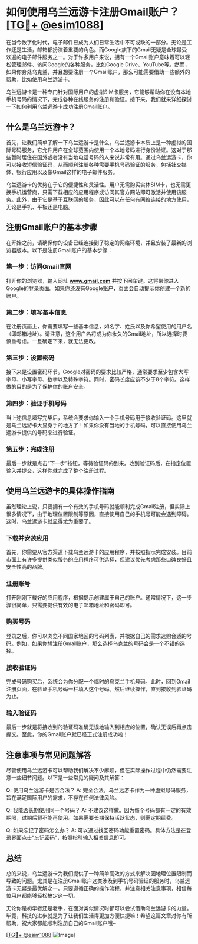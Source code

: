 # 如何使用乌兰远游卡注册Gmail账户？[[TG💪+ @esim1088](https://t.me/s/esim1088)]

在当今数字化时代，电子邮件已成为人们日常生活中不可或缺的一部分。无论是工作还是生活，邮箱都扮演着重要的角色。而Google旗下的Gmail无疑是全球最受欢迎的电子邮件服务之一。对于许多用户来说，拥有一个Gmail账户意味着可以轻松管理邮件、访问Google的各种服务，比如Google Drive、YouTube等。然而，如果你身处乌克兰，并且想要注册一个Gmail账户，那么可能需要借助一些额外的帮助，比如使用乌兰远游卡。

乌兰远游卡是一种专门针对国际用户的虚拟SIM卡服务，它能够帮助你在没有本地手机号码的情况下，完成各种在线服务的注册和验证。接下来，我们就来详细探讨一下如何利用乌兰远游卡成功注册Gmail账户。

## 什么是乌兰远游卡？

首先，让我们简单了解一下乌兰远游卡是什么。乌兰远游卡本质上是一种虚拟的国际号码服务，它允许用户在全球范围内使用一个本地号码进行身份验证。这对于那些暂时居住在国外或者没有当地电话号码的人来说非常有用。通过乌兰远游卡，你可以接收短信验证码，从而顺利注册各种需要手机号码验证的服务，包括社交媒体、银行应用以及像Gmail这样的电子邮件服务。

乌兰远游卡的优势在于它的便捷性和灵活性。用户无需购买实体SIM卡，也无需更换手机运营商，只需下载相应的应用程序或访问其官方网站即可激活并使用该服务。此外，由于它是基于互联网的服务，因此可以在任何有网络连接的地方使用，无论是手机、平板还是电脑。

## 注册Gmail账户的基本步骤

在开始之前，请确保你的设备已经连接到了稳定的网络环境，并且安装了最新的浏览器版本。以下是注册Gmail账户的基本步骤：

### 第一步：访问Gmail官网

打开你的浏览器，输入网址 **www.gmail.com** 并按下回车键。这将带你进入Google的登录页面。如果你还没有Google账户，页面会自动提示你创建一个新的账户。

### 第二步：填写基本信息

在注册页面上，你需要填写一些基本信息，如名字、姓氏以及你希望使用的用户名（即邮箱地址）。请注意，这个用户名将成为你永久的Gmail地址，所以选择时要慎重考虑。一旦确定下来，就无法更改。

### 第三步：设置密码

接下来是设置密码环节。Google对密码的要求比较严格，通常要求至少包含大写字母、小写字母、数字以及特殊字符。同时，密码长度应该不少于8个字符。这样做的目的是为了保护你的账户安全。

### 第四步：验证手机号码

当上述信息填写完毕后，系统会要求你输入一个手机号码用于接收验证码。这里就是乌兰远游卡大显身手的地方了！如果你没有当地的手机号码，可以直接使用乌兰远游卡提供的号码来进行验证。

### 第五步：完成注册

最后一步就是点击“下一步”按钮，等待验证码的到来。收到验证码后，在指定位置输入并提交，这样你就完成了整个注册过程。

## 使用乌兰远游卡的具体操作指南

虽然理论上说，只要拥有一个有效的手机号码就能顺利完成Gmail注册，但实际上很多情况下，由于地理位置限制等原因，直接使用自己的手机号可能会遇到障碍。这时，乌兰远游卡就显得尤为重要了。

### 下载并安装应用

首先，你需要从官方渠道下载乌兰远游卡的应用程序，并按照指示完成安装。目前市面上有许多提供类似服务的应用程序可供选择，但建议优先考虑那些口碑良好且安全性高的品牌。

### 注册账号

打开刚刚下载好的应用程序，根据提示创建属于自己的账户。通常情况下，这一步骤很简单，只需要提供有效的电子邮箱地址和密码即可。

### 购买号码

登录之后，你可以浏览不同国家地区的号码列表，并根据自己的需求选购合适的号码。例如，如果你想注册Gmail账户，那么选择乌克兰的号码会是一个不错的选择。

### 接收验证码

完成号码购买后，系统会为你分配一个临时的乌克兰手机号码。此时，回到Gmail注册页面，在验证手机号码一栏填入这个号码。然后继续操作，直到接收到验证码为止。

### 输入验证码

最后一步就是将接收到的验证码准确无误地输入到相应的位置，确认无误后再点击提交。至此，你的Gmail账户就已经正式注册成功啦！

## 注意事项与常见问题解答

尽管使用乌兰远游卡可以帮助我们解决不少麻烦，但在实际操作过程中仍然需要注意一些细节问题。以下是一些常见的疑问及其解答：

Q: 使用乌兰远游卡是否合法？
A: 完全合法。乌兰远游卡作为一种虚拟号码服务，旨在满足国际用户的需求，不存在任何法律风险。

Q: 我能否长期使用同一个号码？
A: 不建议这样做。因为每个号码都有一定的有效期限，过期后将不能再使用。如果需要长期保持活跃状态，则需定期续费。

Q: 如果忘记了密码怎么办？
A: 可以通过找回密码功能重置密码。具体方法是在登录界面点击“忘记密码”，按照指引输入相关信息即可。

## 总结

总的来说，乌兰远游卡为我们提供了一种简单高效的方式来解决因地理位置限制而导致的问题。尤其是在注册Gmail账户这类涉及到手机号码验证的服务时，乌兰远游卡无疑是最优解之一。只要遵循正确的操作流程，并注意相关注意事项，相信每位用户都能够轻松搞定这一切。

无论你是初学者还是老手，在面对类似情况时都可以尝试借助乌兰远游卡的力量。毕竟，科技的进步就是为了让我们生活得更加方便快捷嘛！希望这篇文章对你有所帮助，祝大家都能顺利注册自己的Gmail账户哦~

[[TG💪+ @esim1088](https://t.me/s/esim1088) ![Image](https://i.postimg.cc/4NQfJmqS/Snipaste-2025-05-13-00-14-12.png)]